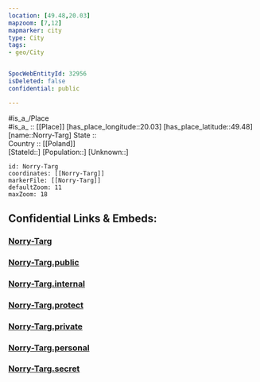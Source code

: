 ```yaml
---
location: [49.48,20.03] 
mapzoom: [7,12] 
mapmarker: city 
type: City
tags:
- geo/City


SpocWebEntityId: 32956
isDeleted: false
confidential: public

---
```

#is_a_/Place  
#is_a_ :: [[Place]] 
[has_place_longitude::20.03] 
[has_place_latitude::49.48] 
[name::Norry-Targ] 
State ::  
Country :: [[Poland]]  
[StateId::] 
[Population::] 
[Unknown::] 


```leaflet
id: Norry-Targ
coordinates: [[Norry-Targ]] 
markerFile: [[Norry-Targ]] 
defaultZoom: 11 
maxZoom: 18
```


## Confidential Links & Embeds: 

### [Norry-Targ](/_Standards/Earth/Continent/Europe/Europe~East/Poland/Provinces~Poland/Lesser_Poland/City/Norry-Targ.md) 

### [Norry-Targ.public](/_public/Earth/Continent/Europe/Europe~East/Poland/Provinces~Poland/Lesser_Poland/City/Norry-Targ.public.md) 

### [Norry-Targ.internal](/_internal/Earth/Continent/Europe/Europe~East/Poland/Provinces~Poland/Lesser_Poland/City/Norry-Targ.internal.md) 

### [Norry-Targ.protect](/_protect/Earth/Continent/Europe/Europe~East/Poland/Provinces~Poland/Lesser_Poland/City/Norry-Targ.protect.md) 

### [Norry-Targ.private](/_private/Earth/Continent/Europe/Europe~East/Poland/Provinces~Poland/Lesser_Poland/City/Norry-Targ.private.md) 

### [Norry-Targ.personal](/_personal/Earth/Continent/Europe/Europe~East/Poland/Provinces~Poland/Lesser_Poland/City/Norry-Targ.personal.md) 

### [Norry-Targ.secret](/_secret/Earth/Continent/Europe/Europe~East/Poland/Provinces~Poland/Lesser_Poland/City/Norry-Targ.secret.md)

